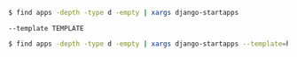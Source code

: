 ```bash
$ find apps -depth -type d -empty | xargs django-startapps
```

`--template TEMPLATE`
```bash
$ find apps -depth -type d -empty | xargs django-startapps --template=https://github.com/user/django-app-template/archive/master.zip
```
